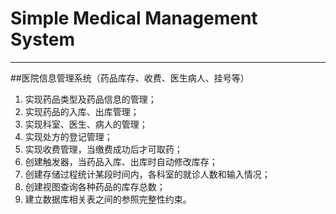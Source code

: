 # Simple Medical Management System
***
##医院信息管理系统（药品库存、收费、医生病人、挂号等）

1. 实现药品类型及药品信息的管理；
2. 实现药品的入库、出库管理；
3. 实现科室、医生、病人的管理；
4. 实现处方的登记管理；
5. 实现收费管理，当缴费成功后才可取药；
6. 创建触发器，当药品入库、出库时自动修改库存；
7. 创建存储过程统计某段时间内，各科室的就诊人数和输入情况；
8. 创建视图查询各种药品的库存总数；
9. 建立数据库相关表之间的参照完整性约束。

